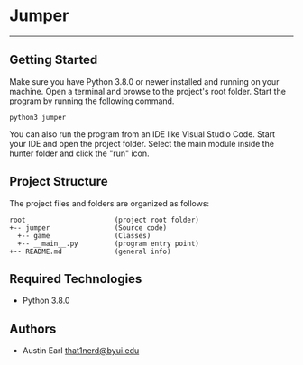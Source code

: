 # Jumper

---
## Getting Started
Make sure you have Python 3.8.0 or newer installed and running on your machine. Open a terminal and browse to the project's root folder. Start the program by running the following command.
```
python3 jumper 
```
You can also run the program from an IDE like Visual Studio Code. Start your IDE and open the project folder. Select the main module inside the hunter folder and click the "run" icon.

## Project Structure
The project files and folders are organized as follows:
```
root                      (project root folder)
+-- jumper                (Source code)
  +-- game                (Classes)
  +-- __main__.py         (program entry point)
+-- README.md             (general info)
```

## Required Technologies
* Python 3.8.0

## Authors
* Austin Earl that1nerd@byui.edu
